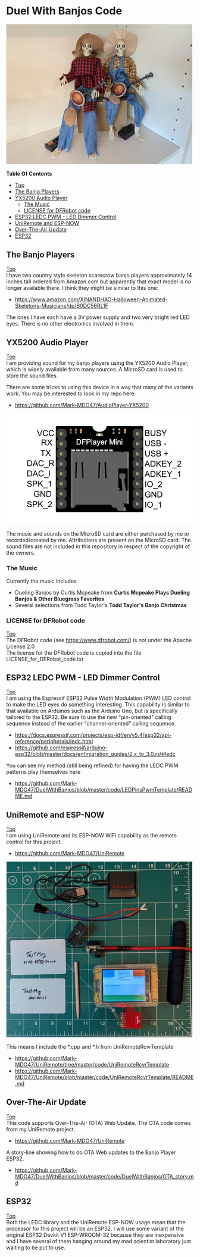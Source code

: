 # Duel With Banjos Code

<img src="https://github.com/Mark-MDO47/DuelWithBanjos/blob/master/resources/images/banjo_players_1024_768.jpg" width="500" alt="My Banjo Players">

**Table Of Contents**
* [Top](#duel-with-banjos-code "Top")
* [The Banjo Players](#the-banjo-players "The Banjo Players")
* [YX5200 Audio Player](#yx5200-audio-player "YX5200 Audio Player")
  * [The Music](#the-music "The Music")
  * [LICENSE for DFRobot code](#license-for-dfrobot-code "LICENSE for DFRobot code")
* [ESP32 LEDC PWM - LED Dimmer Control](#esp32-ledc-pwm-\--led-dimmer-control "ESP32 LEDC PWM - LED Dimmer Control")
* [UniRemote and ESP-NOW](#uniremote-and-esp\-now "UniRemote and ESP-NOW")
* [Over-The-Air Update](#over\-the\-air-update "Over-The-Air Update")
* [ESP32](#esp32 "ESP32")

## The Banjo Players
[Top](#duel-with-banjos "Top")<br>
I have two country style skeleton scarecrow banjo players approximately 14 inches tall ordered from Amazon.com but apparently that exact model is no longer available there.
I think they might be similar to this one:
- https://www.amazon.com/XINANDHAO-Halloween-Animated-Skeletons-Musicians/dp/B0DC56RL1F

The ones I have each have a 3V power supply and two very bright red LED eyes. There is no other electronics involved in them.

## YX5200 Audio Player
[Top](#duel-with-banjos "Top")<br>
I am providing sound for my banjo players using the YX5200 Audio Player, which is widely available from many sources. A MicroSD card is used to store the sound files.

There are some tricks to using this device in a way that many of the variants work. You may be interested to look in my repo here:
- https://github.com/Mark-MDO47/AudioPlayer-YX5200

![alt text](https://github.com/Mark-MDO47/RubberBandGun/blob/master/PartsInfo/YX5200_MP3player.png "Top view pin arrangement on YX5200 module")

The music and sounds on the MicroSD card are either purchased by me or recorded/created by me. Attributions are present on the MicroSD card. The sound files are not included in this repository in respect of the copyright of the owners.

### The Music
Currently the music includes
- Dueling Banjos by Curtis Mcpeake from **Curtis Mcpeake Plays Dueling Banjos & Other Bluegrass Favorites**
- Several selections from Todd Taylor's **Todd Taylor's Banjo Christmas**

### LICENSE for DFRobot code
[Top](#duel-with-banjos "Top")<br>
The DFRobot code (see https://www.dfrobot.com/) is not under the Apache License 2.0<br>
The license for the DFRobot code is copied into the file LICENSE_for_DFRobot_code.txt

## ESP32 LEDC PWM - LED Dimmer Control
[Top](#duel-with-banjos "Top")<br>
I am using the Espressif ESP32 Pulse Width Modulation (PWM) LED control to make the LED eyes do something interesting. This capability is similar to that available on Arduinos such as the Arduino Uno, but is specifically tailored to the ESP32. Be sure to use the new "pin-oriented" calling sequence instead of the earlier "channel-oriented" calling sequence.
- https://docs.espressif.com/projects/esp-idf/en/v5.4/esp32/api-reference/peripherals/ledc.html
- https://github.com/espressif/arduino-esp32/blob/master/docs/en/migration_guides/2.x_to_3.0.rst#ledc

You can see my method (still being refined) for having the LEDC PWM patterns play themselves here
- https://github.com/Mark-MDO47/DuelWithBanjos/blob/master/code/LEDPinsPwmTemplate/README.md

## UniRemote and ESP-NOW
[Top](#duel-with-banjos "Top")<br>
I am using UniRemote and its ESP-NOW WiFi capability as the remote control for this project
- https://github.com/Mark-MDO47/UniRemote

<img src="https://github.com/Mark-MDO47/UniRemote/blob/master/resources/images/UniRemote_overview.jpg" width="500" alt="Image of UniRemote breadboard overview">

This means I include the *.cpp and *.h from UniRemoteRcvrTemplate
- https://github.com/Mark-MDO47/UniRemote/tree/master/code/UniRemoteRcvrTemplate
- https://github.com/Mark-MDO47/UniRemote/blob/master/code/UniRemoteRcvrTemplate/README.md

## Over-The-Air Update
[Top](#duel-with-banjos "Top")<br>
This code supports Over-The-Air (OTA) Web Update. The OTA code comes from my UniRemote project.
- https://github.com/Mark-MDO47/UniRemote

A story-line showing how to do OTA Web updates to the Banjo Player ESP32.
- https://github.com/Mark-MDO47/DuelWithBanjos/blob/master/code/DuelWithBanjos/OTA_story.md

## ESP32
[Top](#duel-with-banjos "Top")<br>
Both the LEDC library and the UniRemote ESP-NOW usage mean that the processor for this project will be an ESP32. I will use some variant of the original ESP32 Devkit V1 ESP-WROOM-32 because they are inexpensive and I have several of them hanging around my mad scientist laboratory just waiting to be put to use.

